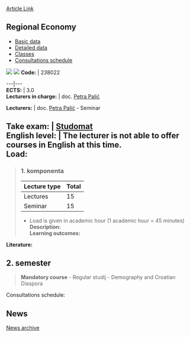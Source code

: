 [Article Link](https://www.fhs.hr/en/course/regeco)

## Regional Economy
  * [Basic data](https://www.fhs.hr/en/course/regeco#v1id-523825_798871_1_0 "Basic data")
  * [Detailed data](https://www.fhs.hr/en/course/regeco#v1id-523825_798871_1_1 "Detailed data")
  * [Classes](https://www.fhs.hr/en/course/regeco#v1id-523825_798871_1_2 "Classes")
  * [Consultations schedule](https://www.fhs.hr/en/course/regeco#v1id-523825_798871_1_3 "Consultations schedule")


[![](https://www.fhs.hr/img/flags/gif/hr.gif)](https://www.fhs.hr/predmet/regeko) [![](https://www.fhs.hr/img/flags/gif/gb.gif)](https://www.fhs.hr/en/course/regeco)
**Code:** |  238022  
  
---|---  
**ECTS:** |  3.0   
**Lecturers in charge:** |  doc. [Petra Palić](https://www.fhs.hr/staff/petra.palic)   
  
**Lecturers:** |  doc. [Petra Palić](https://www.fhs.hr/djelatnik/petra.palic) - Seminar  
  
**Take exam:** |  [Studomat](http://www.isvu.hr/studomat)  
**English level:** |  The lecturer is not able to offer courses in English at this time.   
**Load:**  
---  
> ### 1. komponenta
> | Lecture type | Total  
> ---|---  
> Lectures | 15  
> Seminar | 15  
> * Load is given in academic hour (1 academic hour = 45 minutes)   
**Description:**  
> **Learning outcomes:**  

  
**Literature:**  

  
**2. semester**  
---  
> **Mandatory course** - Regular studij - Demography and Croatian Diaspora  
>   
Consultations schedule: 


## News
[News archive](https://www.fhs.hr/en/course/regeco?@=21j0y#news_122186 "News archive")
